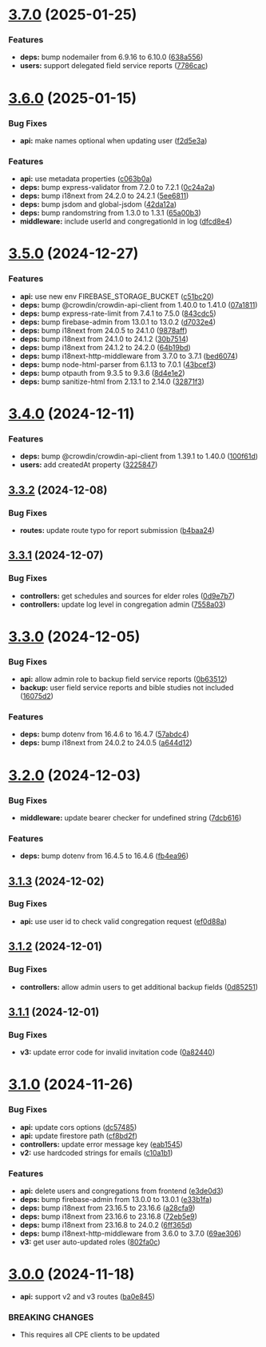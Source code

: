 # [3.7.0](https://github.com/sws2apps/sws2apps-api/compare/v3.6.0...v3.7.0) (2025-01-25)


### Features

* **deps:** bump nodemailer from 6.9.16 to 6.10.0 ([638a556](https://github.com/sws2apps/sws2apps-api/commit/638a5567abd225782c22c1579f73030908abe51d))
* **users:** support delegated field service reports ([7786cac](https://github.com/sws2apps/sws2apps-api/commit/7786cac05f84714271b91d074b0771b2da9aabc5))

# [3.6.0](https://github.com/sws2apps/sws2apps-api/compare/v3.5.0...v3.6.0) (2025-01-15)


### Bug Fixes

* **api:** make names optional when updating user ([f2d5e3a](https://github.com/sws2apps/sws2apps-api/commit/f2d5e3a8b9b08d776a768a2395502fcb405cc7a9))


### Features

* **api:** use metadata properties ([c063b0a](https://github.com/sws2apps/sws2apps-api/commit/c063b0a5999a5f0c226aba26408458de1de2e125))
* **deps:** bump express-validator from 7.2.0 to 7.2.1 ([0c24a2a](https://github.com/sws2apps/sws2apps-api/commit/0c24a2adbcb813346ab9482aec99c4a6f6e9d99e))
* **deps:** bump i18next from 24.2.0 to 24.2.1 ([5ee6811](https://github.com/sws2apps/sws2apps-api/commit/5ee6811cf3f5ab566b2f7daab2e22a7be487fe4a))
* **deps:** bump jsdom and global-jsdom ([42da12a](https://github.com/sws2apps/sws2apps-api/commit/42da12a7d9e17ed507368c9f80638509ec224d73))
* **deps:** bump randomstring from 1.3.0 to 1.3.1 ([65a00b3](https://github.com/sws2apps/sws2apps-api/commit/65a00b36e0942f73b2dfae64ee392d725577680e))
* **middleware:** include userId and congregationId in log ([dfcd8e4](https://github.com/sws2apps/sws2apps-api/commit/dfcd8e4042131cbf0481f94b82ade2a105a8fcab))

# [3.5.0](https://github.com/sws2apps/sws2apps-api/compare/v3.4.0...v3.5.0) (2024-12-27)


### Features

* **api:** use new env FIREBASE_STORAGE_BUCKET ([c51bc20](https://github.com/sws2apps/sws2apps-api/commit/c51bc20f947ff3386f4b502805c769b508cd55f3))
* **deps:** bump @crowdin/crowdin-api-client from 1.40.0 to 1.41.0 ([07a1811](https://github.com/sws2apps/sws2apps-api/commit/07a18115d9b28b10ca78fb7f002a9b6442a81b88))
* **deps:** bump express-rate-limit from 7.4.1 to 7.5.0 ([843cdc5](https://github.com/sws2apps/sws2apps-api/commit/843cdc5fd274efb0c7bd6ffade4ef02c73d1fd71))
* **deps:** bump firebase-admin from 13.0.1 to 13.0.2 ([d7032e4](https://github.com/sws2apps/sws2apps-api/commit/d7032e44763a72e2b4f4c2fbeabc9b94dd8ffecb))
* **deps:** bump i18next from 24.0.5 to 24.1.0 ([9878aff](https://github.com/sws2apps/sws2apps-api/commit/9878aff46317ce8f87183fbd36fec7c4f4b18bdd))
* **deps:** bump i18next from 24.1.0 to 24.1.2 ([30b7514](https://github.com/sws2apps/sws2apps-api/commit/30b7514a831df2ecf239b6c45730e3bc0326d4f3))
* **deps:** bump i18next from 24.1.2 to 24.2.0 ([64b19bd](https://github.com/sws2apps/sws2apps-api/commit/64b19bdde232ddf77fefc39c42073d8f9b75ea3f))
* **deps:** bump i18next-http-middleware from 3.7.0 to 3.7.1 ([bed6074](https://github.com/sws2apps/sws2apps-api/commit/bed6074f2de331eb2f5bc9aa0736642d5640eeb2))
* **deps:** bump node-html-parser from 6.1.13 to 7.0.1 ([43bcef3](https://github.com/sws2apps/sws2apps-api/commit/43bcef3aeb9378432465608e1a89970131ea061d))
* **deps:** bump otpauth from 9.3.5 to 9.3.6 ([8d4e1e2](https://github.com/sws2apps/sws2apps-api/commit/8d4e1e27fa4371372c305bd34346e28ab21c2a89))
* **deps:** bump sanitize-html from 2.13.1 to 2.14.0 ([32871f3](https://github.com/sws2apps/sws2apps-api/commit/32871f3d3bf49a3ad1798d9692ade92d53e36f67))

# [3.4.0](https://github.com/sws2apps/sws2apps-api/compare/v3.3.2...v3.4.0) (2024-12-11)


### Features

* **deps:** bump @crowdin/crowdin-api-client from 1.39.1 to 1.40.0 ([100f61d](https://github.com/sws2apps/sws2apps-api/commit/100f61d6677520da8d95f76295f0f8260fe98967))
* **users:** add createdAt property ([3225847](https://github.com/sws2apps/sws2apps-api/commit/32258475dbdb8a2b835c8a695d8b28979d18e6b1))

## [3.3.2](https://github.com/sws2apps/sws2apps-api/compare/v3.3.1...v3.3.2) (2024-12-08)


### Bug Fixes

* **routes:** update route typo for report submission ([b4baa24](https://github.com/sws2apps/sws2apps-api/commit/b4baa242c8c1a2f5d990c06e1162ae3c5a786bc8))

## [3.3.1](https://github.com/sws2apps/sws2apps-api/compare/v3.3.0...v3.3.1) (2024-12-07)


### Bug Fixes

* **controllers:** get schedules and sources for elder roles ([0d9e7b7](https://github.com/sws2apps/sws2apps-api/commit/0d9e7b7f6eee8b9e02df3c4d4c9811ed223c0103))
* **controllers:** update log level in congregation admin ([7558a03](https://github.com/sws2apps/sws2apps-api/commit/7558a0308f22d4056daaf2cedd2a05e1c6dce0fe))

# [3.3.0](https://github.com/sws2apps/sws2apps-api/compare/v3.2.0...v3.3.0) (2024-12-05)


### Bug Fixes

* **api:** allow admin role to backup field service reports ([0b63512](https://github.com/sws2apps/sws2apps-api/commit/0b635122943cd3e3f59234fac83584061de15383))
* **backup:** user field service reports and bible studies not included ([16075d2](https://github.com/sws2apps/sws2apps-api/commit/16075d27b1e1c1d0aa3fb8ea87f4bad1c1beb39e))


### Features

* **deps:** bump dotenv from 16.4.6 to 16.4.7 ([57abdc4](https://github.com/sws2apps/sws2apps-api/commit/57abdc49ffabca23087feb4d3f2f78ca46c77350))
* **deps:** bump i18next from 24.0.2 to 24.0.5 ([a644d12](https://github.com/sws2apps/sws2apps-api/commit/a644d125f0687a762ae8e82b5124d33d9198fa9d))

# [3.2.0](https://github.com/sws2apps/sws2apps-api/compare/v3.1.3...v3.2.0) (2024-12-03)


### Bug Fixes

* **middleware:** update bearer checker for undefined string ([7dcb616](https://github.com/sws2apps/sws2apps-api/commit/7dcb61611b85352919a60365e43c7aacd915f375))


### Features

* **deps:** bump dotenv from 16.4.5 to 16.4.6 ([fb4ea96](https://github.com/sws2apps/sws2apps-api/commit/fb4ea96fe5fec4ff1d42c0017a29cdc64e9db0fe))

## [3.1.3](https://github.com/sws2apps/sws2apps-api/compare/v3.1.2...v3.1.3) (2024-12-02)


### Bug Fixes

* **api:** use user id to check valid congregation request ([ef0d88a](https://github.com/sws2apps/sws2apps-api/commit/ef0d88aa92edf6975229b358a043d9efd96e1868))

## [3.1.2](https://github.com/sws2apps/sws2apps-api/compare/v3.1.1...v3.1.2) (2024-12-01)


### Bug Fixes

* **controllers:** allow admin users to get additional backup fields ([0d85251](https://github.com/sws2apps/sws2apps-api/commit/0d85251a35033b2f488b6f852695fd214f12a52e))

## [3.1.1](https://github.com/sws2apps/sws2apps-api/compare/v3.1.0...v3.1.1) (2024-12-01)


### Bug Fixes

* **v3:** update error code for invalid invitation code ([0a82440](https://github.com/sws2apps/sws2apps-api/commit/0a8244068e661cb34427e31e5f5cb5ec96bfe865))

# [3.1.0](https://github.com/sws2apps/sws2apps-api/compare/v3.0.0...v3.1.0) (2024-11-26)


### Bug Fixes

* **api:** update cors options ([dc57485](https://github.com/sws2apps/sws2apps-api/commit/dc5748587c162071359103467f1262911f11eda7))
* **api:** update firestore path ([cf8bd2f](https://github.com/sws2apps/sws2apps-api/commit/cf8bd2f4c62ecd0b953bfc09a1ca56f1851f1225))
* **controllers:** update error message key ([eab1545](https://github.com/sws2apps/sws2apps-api/commit/eab1545e31c2486f7a4d470383de6fe3287d06fa))
* **v2:** use hardcoded strings for emails ([c10a1b1](https://github.com/sws2apps/sws2apps-api/commit/c10a1b1bb576aed7dc0f322377ace9d1fabe731a))


### Features

* **api:** delete users and congregations from frontend ([e3de0d3](https://github.com/sws2apps/sws2apps-api/commit/e3de0d3db8da0339452acb8ad9c0c82bd651e34c))
* **deps:** bump firebase-admin from 13.0.0 to 13.0.1 ([e33b1fa](https://github.com/sws2apps/sws2apps-api/commit/e33b1fa5e0dd4f7579508edc6239aa7fc6a17784))
* **deps:** bump i18next from 23.16.5 to 23.16.6 ([a28cfa9](https://github.com/sws2apps/sws2apps-api/commit/a28cfa9d05d0e6767e7aeb396bffad545b51585d))
* **deps:** bump i18next from 23.16.6 to 23.16.8 ([72eb5e9](https://github.com/sws2apps/sws2apps-api/commit/72eb5e95cfd343df03739d89d04325ed22d7bc48))
* **deps:** bump i18next from 23.16.8 to 24.0.2 ([6ff365d](https://github.com/sws2apps/sws2apps-api/commit/6ff365d30aacb80dce6ed08270bd49a7e23f87f6))
* **deps:** bump i18next-http-middleware from 3.6.0 to 3.7.0 ([69ae306](https://github.com/sws2apps/sws2apps-api/commit/69ae306ba1162e0544c586e00c4e3f90ed1bde4a))
* **v3:** get user auto-updated roles ([802fa0c](https://github.com/sws2apps/sws2apps-api/commit/802fa0c33b7bbbd8af7fc76cb7bbebf866d598d6))

# [3.0.0](https://github.com/sws2apps/sws2apps-api/compare/v2.100.0...v3.0.0) (2024-11-18)

- **api:** support v2 and v3 routes ([ba0e845](https://github.com/sws2apps/sws2apps-api/commit/ba0e8452ffcbb85bd91a4f48a1b3532cbd091468))

### BREAKING CHANGES

- This requires all CPE clients to be updated
